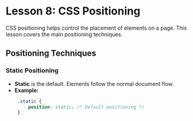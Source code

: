 # **Lesson 8: CSS Positioning**

CSS positioning helps control the placement of elements on a page. This lesson covers the main positioning techniques.

## **Positioning Techniques**

### **Static Positioning**

- **Static** is the default. Elements follow the normal document flow.
- **Example:**
	 ```css
	  .static {
	      position: static; /* Default positioning */
	  }
	```

<!--stackedit_data:
eyJoaXN0b3J5IjpbLTE1NzIwODkzMDVdfQ==
-->